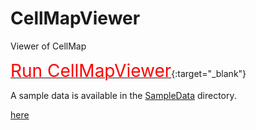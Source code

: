 # CellMapViewer
Viewer of CellMap



[<span style="font-size: 200%; color: red;">Run CellMapViewer</span>](https://yusuke-imoto-lab.github.io/CellMapViewer/CellMapViewer/viewer.html){:target="_blank"}

A sample data is available in the [SampleData](https://github.com/yusuke-imoto-lab/CellMapViewer/tree/main/SampleData) directory. 


<p><a href="https://github.com/yusuke-imoto-lab/CellMapViewer/blob/main/SampleData/CellMap_hippocampus.csv" download="https://github.com/yusuke-imoto-lab/CellMapViewer/blob/main/SampleData/CellMap_hippocampus.csv">here</a></p>